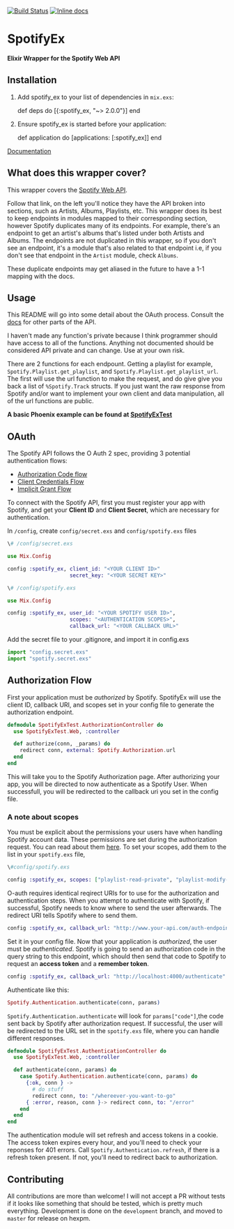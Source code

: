 [![Build Status](https://travis-ci.org/jsncmgs1/spotify_ex.svg)](https://travis-ci.org/jsncmgs1/spotify_ex)
[![Inline docs](http://inch-ci.org/github/jsncmgs1/spotify_ex.svg)](http://inch-ci.org/github/jsncmgs1/spotify_ex)

# SpotifyEx
**Elixir Wrapper for the Spotify Web API**


## Installation

  1. Add spotify_ex to your list of dependencies in `mix.exs`:

        def deps do
           [{:spotify_ex, "~> 2.0.0"}]
        end

  2. Ensure spotify_ex is started before your application:

        def application do
          [applications: [:spotify_ex]]
        end


[Documentation](https://hexdocs.pm/spotify_ex/1.0.1/api-reference.html)

## What does this wrapper cover?

This wrapper covers the [Spotify Web
API](https://developer.spotify.com/web-api/endpoint-reference/).

Follow that link, on the left you'll notice they have the API broken into
sections, such as Artists, Albums, Playlists, etc. This wrapper does its best
to keep endpoints in modules mapped to their corresponding section, however
Spotify duplicates many of its endpoints. For example, there's an endpoint to
get an artist's albums that's listed under both Artists and Albums. The endpoints
are not duplicated in this wrapper, so if you don't see an endpoint, it's a
module that's also related to that endpoint i.e, if you don't see that endpoint
in the `Artist` module, check `Albums`.

These duplicate endpoints may get aliased in the future to have a 1-1 mapping
with the docs.

## Usage

This README will go into some detail about the OAuth process. Consult the
[docs](https://hexdocs.pm/spotify_ex/0.1.1/api-reference.html) for other parts
of the API.

I haven't made any function's private because I think programmer should have
access to all of the functions. Anything not documented should be considered
API private and can change. Use at your own risk.

There are 2 functions for each endpount. Getting a playlist for example,
`Spotify.Playlist.get_playlist`, and `Spotify.Playlist.get_playlist_url`.  The
first will use the url function to make the request, and do give give you back
a list of `%Spotify.Track` structs.  If you just want the raw response from
Spotify and/or want to implement your own client and data manipulation, all of
the url functions are public.

**A basic Phoenix example can be found at
[SpotifyExTest](http://www.github.com/jsncmgs1/spotify_ex_test)**

## OAuth

The Spotify API follows the O Auth 2 spec, providing 3 potential authentication flows:

- [Authorization Code flow](https://developer.spotify.com/web-api/authorization-guide/#authorization_code_flow)
- [Client Credentials Flow](https://developer.spotify.com/web-api/authorization-guide/#client_credentials_flow)
- [Implicit Grant Flow](https://developer.spotify.com/web-api/authorization-guide/#implicit_grant_flow)

To connect with the Spotify API, first you must register your app with Spotify,
and get your **Client ID** and **Client Secret**, which are necessary for
authentication.

In ```/config```, create ```config/secret.exs``` and ```config/spotify.exs``` files

```elixir
\# /config/secret.exs

use Mix.Config

config :spotify_ex, client_id: "<YOUR CLIENT ID>"
                    secret_key: "<YOUR SECRET KEY>"
```

```elixir
\# /config/spotify.exs

use Mix.Config

config :spotify_ex, user_id: "<YOUR SPOTIFY USER ID>",
                    scopes: "<AUTHENTICATION SCOPES>",
                    callback_url: "<YOUR CALLBACK URL>"
```

Add the secret file to your .gitignore,  and import it in config.exs

```elixir
import "config.secret.exs"
import "spotify.secret.exs"
```

## Authorization Flow

First your application must be *authorized* by Spotify. SpotifyEx will use the
client ID, callback URI, and scopes set in your config file to generate the
authorization endpoint.

```elixir
defmodule SpotifyExTest.AuthorizationController do
  use SpotifyExTest.Web, :controller

  def authorize(conn, _params) do
    redirect conn, external: Spotify.Authorization.url
  end
end
```

This will take you to the Spotify Authorization page.  After authorizing your
app, you will be directed to now authenticate as a Spotify User. When
successfull, you will be redirected to the callback uri you set in the config
file.


### A note about scopes

You must be explicit about the permissions your users have when handling
Spotify account data.  These permissions are set during the authorization
request.  You can read about them
[here](https://developer.spotify.com/web-api/using-scopes/).  To set your
scopes, add them to the list in your ```spotify.exs``` file,

```elixir
\#config/spotify.exs

config :spotify_ex, scopes: ["playlist-read-private", "playlist-modify-private" "# more scopes"]
```

O-auth requires identical reqirect URIs for to use for the authorization and
authentication steps. When you attempt to authenticate with Spotify, if
successful, Spotify needs to know where to send the user afterwards. The
redirect URI tells Spotify where to send them.

```elixir
config :spotify_ex, callback_url: "http://www.your-api.com/auth-endpoint"
```

Set it in your config file. Now that your application is *authorized*, the user
must be *authenticated*. Spotify is going to send an authorization code in the
query string to this endpoint, which should then send that code to Spotify to
request an **access token** and a **remember token**.

```elixir
config :spotify_ex, callback_url: "http://localhost:4000/authenticate"
```

Authenticate like this:

```elixir
Spotify.Authentication.authenticate(conn, params)
```

`Spotify.Authentication.authenticate` will look for `params["code"]`,the code
sent back by Spotify after authorization request. If successful, the user will
be redirected to the URL set in the ```spotify.exs``` file, where you can
handle different responses.

```elixir
defmodule SpotifyExTest.AuthenticationController do
  use SpotifyExTest.Web, :controller

  def authenticate(conn, params) do
    case Spotify.Authentication.authenticate(conn, params) do
      {:ok, conn } ->
        # do stuff
        redirect conn, to: "/whereever-you-want-to-go"
      { :error, reason, conn }-> redirect conn, to: "/error"
    end
  end
end
```

The authentication module will set refresh and access tokens in a cookie. The
access token expires every hour, and you'll need to check your reponses for 401
errors. Call `Spotify.Authentication.refresh`, if there is a refresh token
present.  If not, you'll need to redirect back to authorization.

## Contributing

All contributions are more than welcome! I will not accept a PR without tests
if it looks like something that should be tested, which is pretty much
everything. Development is done on the `development` branch, and moved to
`master` for release on hexpm.
